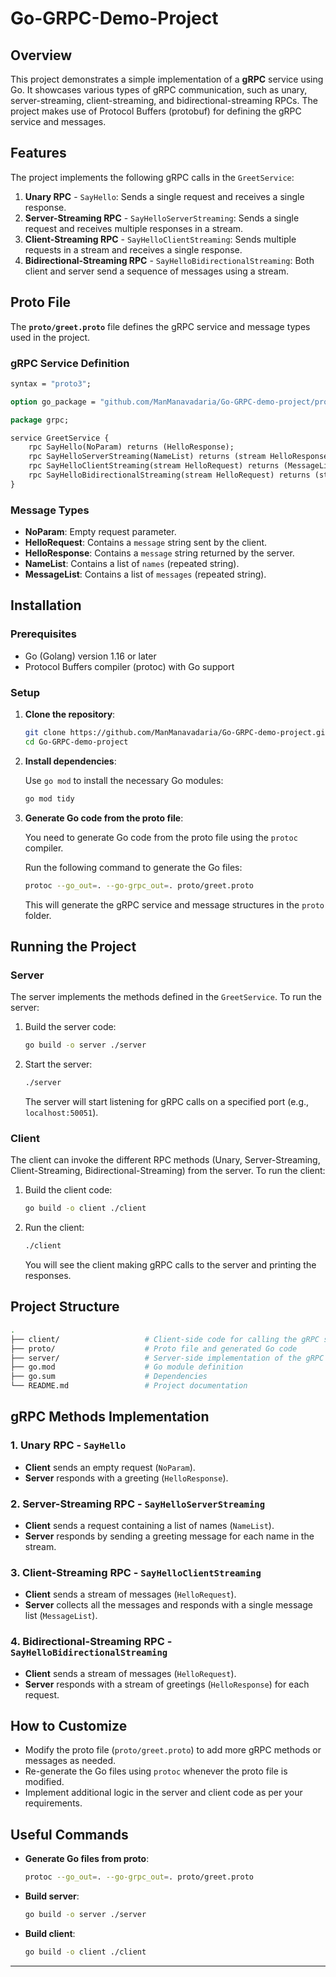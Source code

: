 # Go-GRPC-Demo-Project

## Overview

This project demonstrates a simple implementation of a **gRPC** service using Go. It showcases various types of gRPC communication, such as unary, server-streaming, client-streaming, and bidirectional-streaming RPCs. The project makes use of Protocol Buffers (protobuf) for defining the gRPC service and messages.

## Features

The project implements the following gRPC calls in the `GreetService`:

1. **Unary RPC** - `SayHello`: Sends a single request and receives a single response.
2. **Server-Streaming RPC** - `SayHelloServerStreaming`: Sends a single request and receives multiple responses in a stream.
3. **Client-Streaming RPC** - `SayHelloClientStreaming`: Sends multiple requests in a stream and receives a single response.
4. **Bidirectional-Streaming RPC** - `SayHelloBidirectionalStreaming`: Both client and server send a sequence of messages using a stream.

## Proto File

The **`proto/greet.proto`** file defines the gRPC service and message types used in the project.

### gRPC Service Definition

```proto
syntax = "proto3";

option go_package = "github.com/ManManavadaria/Go-GRPC-demo-project/proto";

package grpc;

service GreetService {
    rpc SayHello(NoParam) returns (HelloResponse);
    rpc SayHelloServerStreaming(NameList) returns (stream HelloResponse);
    rpc SayHelloClientStreaming(stream HelloRequest) returns (MessageList);
    rpc SayHelloBidirectionalStreaming(stream HelloRequest) returns (stream HelloResponse);
}
```

### Message Types

- **NoParam**: Empty request parameter.
- **HelloRequest**: Contains a `message` string sent by the client.
- **HelloResponse**: Contains a `message` string returned by the server.
- **NameList**: Contains a list of `names` (repeated string).
- **MessageList**: Contains a list of `messages` (repeated string).

## Installation

### Prerequisites

- Go (Golang) version 1.16 or later
- Protocol Buffers compiler (protoc) with Go support

### Setup

1. **Clone the repository**:

   ```bash
   git clone https://github.com/ManManavadaria/Go-GRPC-demo-project.git
   cd Go-GRPC-demo-project
   ```

2. **Install dependencies**:

   Use `go mod` to install the necessary Go modules:

   ```bash
   go mod tidy
   ```

3. **Generate Go code from the proto file**:

   You need to generate Go code from the proto file using the `protoc` compiler.

   Run the following command to generate the Go files:

   ```bash
   protoc --go_out=. --go-grpc_out=. proto/greet.proto
   ```

   This will generate the gRPC service and message structures in the `proto` folder.

## Running the Project

### Server

The server implements the methods defined in the `GreetService`. To run the server:

1. Build the server code:

   ```bash
   go build -o server ./server
   ```

2. Start the server:

   ```bash
   ./server
   ```

   The server will start listening for gRPC calls on a specified port (e.g., `localhost:50051`).

### Client

The client can invoke the different RPC methods (Unary, Server-Streaming, Client-Streaming, Bidirectional-Streaming) from the server. To run the client:

1. Build the client code:

   ```bash
   go build -o client ./client
   ```

2. Run the client:

   ```bash
   ./client
   ```

   You will see the client making gRPC calls to the server and printing the responses.

## Project Structure

```bash
.
├── client/                   # Client-side code for calling the gRPC service
├── proto/                    # Proto file and generated Go code
├── server/                   # Server-side implementation of the gRPC service
├── go.mod                    # Go module definition
├── go.sum                    # Dependencies
└── README.md                 # Project documentation
```

## gRPC Methods Implementation

### 1. Unary RPC - `SayHello`

- **Client** sends an empty request (`NoParam`).
- **Server** responds with a greeting (`HelloResponse`).

### 2. Server-Streaming RPC - `SayHelloServerStreaming`

- **Client** sends a request containing a list of names (`NameList`).
- **Server** responds by sending a greeting message for each name in the stream.

### 3. Client-Streaming RPC - `SayHelloClientStreaming`

- **Client** sends a stream of messages (`HelloRequest`).
- **Server** collects all the messages and responds with a single message list (`MessageList`).

### 4. Bidirectional-Streaming RPC - `SayHelloBidirectionalStreaming`

- **Client** sends a stream of messages (`HelloRequest`).
- **Server** responds with a stream of greetings (`HelloResponse`) for each request.

## How to Customize

- Modify the proto file (`proto/greet.proto`) to add more gRPC methods or messages as needed.
- Re-generate the Go files using `protoc` whenever the proto file is modified.
- Implement additional logic in the server and client code as per your requirements.

## Useful Commands

- **Generate Go files from proto**:
  ```bash
  protoc --go_out=. --go-grpc_out=. proto/greet.proto
  ```
  
- **Build server**:
  ```bash
  go build -o server ./server
  ```

- **Build client**:
  ```bash
  go build -o client ./client
  ```

---
